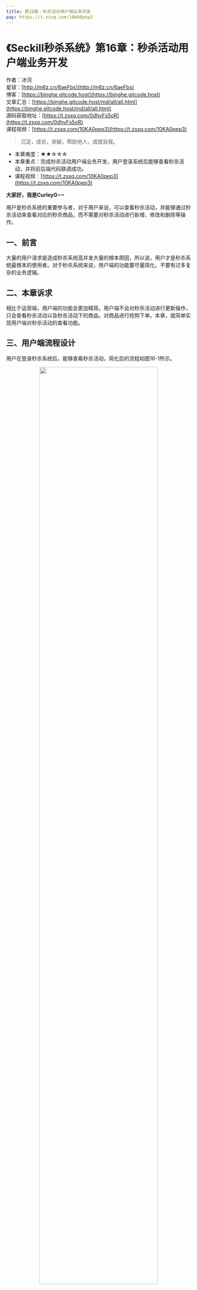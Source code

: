 ```yaml
---
title: 第16章：秒杀活动用户端业务开发
pay: https://t.zsxq.com/10KA0pep3
---
```


# 《Seckill秒杀系统》第16章：秒杀活动用户端业务开发

作者：冰河
<br/>星球：[http://m6z.cn/6aeFbs](http://m6z.cn/6aeFbs)
<br/>博客：[https://binghe.gitcode.host](https://binghe.gitcode.host)
<br/>文章汇总：[https://binghe.gitcode.host/md/all/all.html](https://binghe.gitcode.host/md/all/all.html)
<br/>源码获取地址：[https://t.zsxq.com/0dhvFs5oR](https://t.zsxq.com/0dhvFs5oR)
<br/>课程视频：[https://t.zsxq.com/10KA0pep3](https://t.zsxq.com/10KA0pep3)

> 沉淀，成长，突破，帮助他人，成就自我。

* 本章难度：★★☆☆☆
* 本章重点：完成秒杀活动用户端业务开发，用户登录系统后能够查看秒杀活动，并将前后端代码联调成功。
* 课程视频：[https://t.zsxq.com/10KA0pep3](https://t.zsxq.com/10KA0pep3)

**大家好，我是CurleyG~~**

用户是秒杀系统的重要参与者，对于用户来说，可以查看秒杀活动，并能够通过秒杀活动来查看对应的秒杀商品，而不需要对秒杀活动进行新增、修改和删除等操作。

## 一、前言

大量的用户请求是造成秒杀系统高并发大量的根本原因，所以说，用户才是秒杀系统最根本的使用者。对于秒杀系统来说，用户端的功能要尽量简化，不要有过多复杂的业务逻辑。

## 二、本章诉求

相比于运营端，用户端的功能会更加精简。用户端不会对秒杀活动进行更新操作，只会查看秒杀活动以及秒杀活动下的商品，对商品进行抢购下单。本章，就简单实现用户端对秒杀活动的查看功能。

## 三、用户端流程设计

用户在登录秒杀系统后，能够查看秒杀活动，简化后的流程如图16-1所示。

<div align="center">
    <img src="https://binghe.gitcode.host/images/project/seckill/scekill-2023-05-20-001.png?raw=true" width="80%">
    <br/>
</div>


可以看到，关于秒杀活动，用户端的流程比运营端的流程简化很多，用户登录系统后，会查看秒杀活动，通过秒杀活动查看秒杀商品。

## 四、用户端页面开发

在用户端实现的秒杀活动业务中，精简后可以只剩下一个查看秒杀活动列表的页面，具体开发步骤如下所示。

## 查看完整文章

加入[冰河技术](http://m6z.cn/6aeFbs)知识星球，解锁完整技术文章与完整代码
